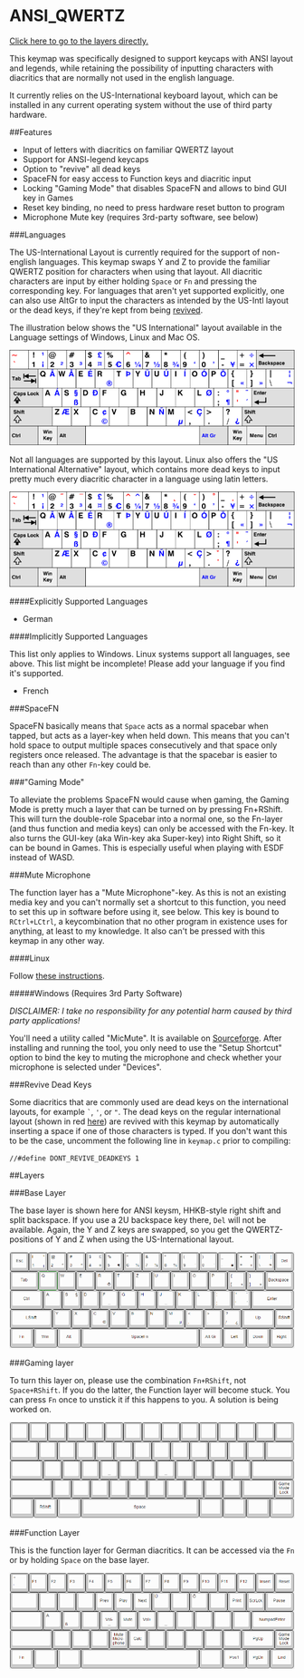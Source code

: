 # ANSI_QWERTZ

[Click here to go to the layers directly.](readme.md#layers)

This keymap was specifically designed to support keycaps with ANSI layout and legends, while retaining the possibility of inputting characters 
with diacritics that are normally not used in the english language.

It currently relies on the US-International keyboard layout, which can be installed in any current operating system without the use of third party hardware.

##Features

* Input of letters with diacritics on familiar QWERTZ layout
* Support for ANSI-legend keycaps
* Option to "revive" all dead keys
* SpaceFN for easy access to Function keys and diacritic input
* Locking "Gaming Mode" that disables SpaceFN and allows to bind GUI key in Games
* Reset key binding, no need to press hardware reset button to program
* Microphone Mute key (requires 3rd-party software, see below)

###Languages

The US-International Layout is currently required for the support of non-english languages. This keymap swaps Y and Z to provide the familiar QWERTZ position for characters when using that layout.
All diacritic characters are input by either holding `Space` or `Fn` and pressing the corresponding key. For languages that aren't yet supported explicitly, 
one can also use AltGr to input the characters as intended by the US-Intl layout or the dead keys, if they're kept from being [revived](readme.md#revive-dead-keys).

The illustration below shows the "US International" layout available in the Language settings of Windows, Linux and Mac OS.

![KB_US-International](docs/KB_US-International.png)

Not all languages are supported by this layout. Linux also offers the "US International Alternative" layout, 
which contains more dead keys to input pretty much every diacritic character in a language using latin letters.

![KB_US-International-Alternative](docs/KB_US-International-Alternative.png)

####Explicitly Supported Languages

* German

####Implicitly Supported Languages

This list only applies to Windows. Linux systems support all languages, see above. This list might be incomplete! Please add your language if you find it's supported.

* French

###SpaceFN

SpaceFN basically means that `Space` acts as a normal spacebar when tapped, but acts as a layer-key when held down. 
This means that you can't hold space to output multiple spaces consecutively and that space only registers once released.
The advantage is that the spacebar is easier to reach than any other `Fn`-key could be.

###"Gaming Mode"

To alleviate the problems SpaceFN would cause when gaming, the Gaming Mode is pretty much a layer that can be turned on by pressing Fn+RShift.
This will turn the double-role Spacebar into a normal one, so the Fn-layer (and thus function and media keys) can only be accessed with the Fn-key.
It also turns the GUI-key (aka Win-key aka Super-key) into Right Shift, so it can be bound in Games. This is especially useful when playing with ESDF instead of WASD.

###Mute Microphone

The function layer has a "Mute Microphone"-key. As this is not an existing media key and you can't normally set a shortcut to this function, 
you need to set this up in software before using it, see below. This key is bound to `RCtrl+LCtrl`, a keycombination that 
no other program in existence uses for anything, at least to my knowledge. It also can't be pressed with this keymap in any other way.

####Linux

Follow [these instructions](http://askubuntu.com/a/13364).

#####Windows (Requires 3rd Party Software)

*DISCLAIMER: I take no responsibility for any potential harm caused by third party applications!*

You'll need a utility called "MicMute". It is available on [Sourceforge](https://sourceforge.net/projects/micmute/).
After installing and running the tool, you only need to use the "Setup Shortcut" option to bind the key to muting the microphone
and check whether your microphone is selected under "Devices".

###Revive Dead Keys

Some diacritics that are commonly used are dead keys on the international layouts, for example `` ` ``,  `'`, or `"`. 
The dead keys on the regular international layout (shown in red [here](readme.md#languages)) are revived with this keymap by automatically inserting a space if one of those characters is typed.
If you don't want this to be the case, uncomment the following line in `keymap.c` prior to compiling:

```
//#define DONT_REVIVE_DEADKEYS 1
```

##Layers

###Base Layer

The base layer is shown here for ANSI keysm, HHKB-style right shift and split backspace. If you use a 2U backspace key there, `Del` will not be available.
Again, the Y and Z keys are swapped, so you get the QWERTZ-positions of Y and Z when using the US-International layout.

![base_layer](docs/base_layer.PNG)

###Gaming layer

To turn this layer on, please use the combination `Fn+RShift`, not `Space+RShift`. If you do the latter, the Function layer will become stuck. You can press `Fn` once to unstick it if this happens to you. A solution is being worked on.

![gaming_layer](docs/gaming_layer.PNG)

###Function Layer

This is the function layer for German diacritics. It can be accessed via the `Fn` or by holding `Space` on the base layer.

![function_layer](docs/function_layer.PNG)




